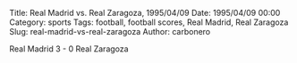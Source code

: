 Title: Real Madrid vs. Real Zaragoza, 1995/04/09
Date: 1995/04/09 00:00
Category: sports
Tags: football, football scores, Real Madrid, Real Zaragoza
Slug: real-madrid-vs-real-zaragoza
Author: carbonero


Real Madrid 3 - 0 Real Zaragoza
